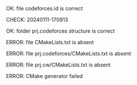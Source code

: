 OK: file codeforces.id is correct
CHECK: 20240111-170913
OK: folder prj.codeforces structure is correct
ERROR: file CMakeLists.txt is absent
ERROR: file prj.codeforces/CMakeLists.txt is absent
ERROR: file prj.cw/CMakeLists.txt is absent
ERROR: CMake generator failed
